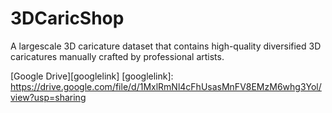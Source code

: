 # 3DCaricShop
A largescale 3D caricature dataset that contains high-quality diversified 3D caricatures manually crafted by professional artists.

[Google Drive][googlelink]
[googlelink]: https://drive.google.com/file/d/1MxlRmNl4cFhUsasMnFV8EMzM6whg3Yol/view?usp=sharing
